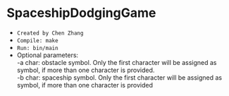 # SpaceshipDodgingGame
- ```Created by Chen Zhang```
- ```Compile: make```
- ```Run: bin/main```
- Optional parameters:\
-a char: obstacle symbol. Only the first character will be assigned as symbol, if more than one character is provided.\
-b char: spaceship symbol. Only the first character will be assigned as symbol, if more than one character is provided

